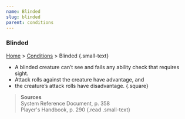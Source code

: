 ```yaml
---
name: Blinded
slug: blinded
parent: conditions
---
```

### Blinded
[Home](dm-operations-center) > [Conditions](conditions) > Blinded {.small-text}

- A blinded creature can’t see and fails any ability check that requires sight.
- Attack rolls against the creature have advantage, and
- the creature’s attack rolls have disadvantage.
{.square}

> **Sources** <br/>
> System Reference Document, p. 358<br/>
> Player's Handbook, p. 290
{.read .small-text}